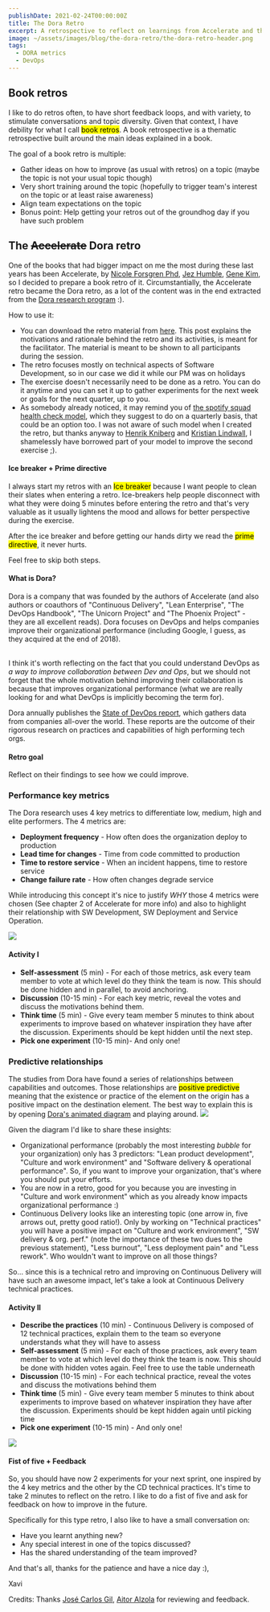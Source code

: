 ```yaml
---
publishDate: 2021-02-24T00:00:00Z
title: The Dora Retro
excerpt: A retrospective to reflect on learnings from Accelerate and the Dora Project and how they can be mapped to your team
image: ~/assets/images/blog/the-dora-retro/the-dora-retro-header.png
tags:
  - DORA metrics
  - DevOps   
---
```


<h2>Book retros</h2>

I like to do retros often, to have short feedback loops, and with variety, to stimulate conversations and topic diversity. Given that context, I have debility for what I call <mark>book retros</mark>. A book retrospective is a thematic retrospective built around the main ideas explained in a book. 

The goal of a book retro is multiple:
* Gather ideas on how to improve (as usual with retros) on a topic (maybe the topic is not your usual topic though)
* Very short training around the topic (hopefully to trigger team's interest on the topic or at least raise awareness)
* Align team expectations on the topic
* Bonus point: Help getting your retros out of the groundhog day if you have such problem

<h2>The <s>Accelerate</s> Dora retro</h2>

One of the books that had bigger impact on me the most during these last years has been Accelerate, by <a href="https://twitter.com/nicolefv">Nicole Forsgren Phd</a>, <a href="https://twitter.com/jezhumble">Jez Humble</a>, <a href="https://twitter.com/RealGeneKim">Gene Kim</a>, so I decided to prepare a book retro of it. Circumstantially, the Accelerate retro became the Dora retro, as a lot of the content was in the end extracted from the  <a href="https://www.devops-research.com/research.html">Dora research program</a> :). 

How to use it:
* You can download the retro material from <a href="https://drive.google.com/file/d/1e-3RE1AlAaDl9mv5j5nf_3Ao-jrkpyIl/view?usp=sharing" download>here</a>. This post explains the motivations and rationale behind the retro and its activities, is meant for the facilitator. The material is meant to be shown to all participants during the session.
* The retro focuses mostly on technical aspects of Software Development, so in our case we did it while our PM was on holidays
* The exercise doesn't necessarily need to be done as a retro. You can do it anytime and you can set it up to gather experiments for the next week or goals for the next quarter, up to you. 
* As somebody already noticed, it may remind you of <a href=https://engineering.atspotify.com/2014/09/16/squad-health-check-model> the spotify squad health check model</a>, which they suggest to do on a quarterly basis, that could be an option too. I was not aware of such model when I created the retro, but thanks anyway to <a href=https://twitter.com/henrikkniberg>Henrik Kniberg</a> and <a href=https://twitter.com/klindwall>Kristian Lindwall</a>, I shamelessly have borrowed part of your model to improve the second exercise ;).

<h4>Ice breaker + Prime directive</h4>
I always start my retros with an <mark>Ice breaker</mark> because I want people to clean their slates when entering a retro. Ice-breakers help people disconnect with what they were doing 5 minutes before entering the retro and that's very valuable as it usually lightens the mood and allows for better perspective during the exercise.

After the ice breaker and before getting our hands dirty we read the <mark>prime directive</mark>, it never hurts.

Feel free to skip both steps.

<h4>What is Dora?</h4>
Dora is a company that was founded by the authors of Accelerate (and also authors or coauthors of "Continuous Delivery", "Lean Enterprise", "The DevOps Handbook", "The Unicorn Project" and "The Phoenix Project" - they are all excellent reads). Dora focuses on DevOps and helps companies improve their organizational performance (including Google, I guess, as they acquired at the end of 2018).
<br><br> 

I think it's worth reflecting on the fact that you could understand DevOps as <i>a way to improve collaboration between Dev and Ops</i>, but we should not forget that the whole motivation behind improving their collaboration is because that improves organizational performance (what we are really looking for and what DevOps is implicitly becoming the term for).

Dora annually publishes the <a href="https://www.devops-research.com/research.html#reports">State of DevOps report</a>, which gathers data from companies all-over the world. These reports are the outcome of their rigorous research on practices and capabilities of high performing tech orgs.

<h4>Retro goal</h4>
Reflect on their findings to see how we could improve.

<h3>Performance key metrics</h3>
The Dora research uses 4 key metrics to differentiate low, medium, high and elite performers. The 4 metrics are:
<ul>
<li> <b>Deployment frequency</b> - How often does the organization deploy to production</li>
<li> <b>Lead time for changes</b> - Time from code committed to production</li>
<li> <b>Time to restore service</b> - When an incident happens, time to restore service</li>
<li> <b>Change failure rate</b> - How often changes degrade service</li>
</ul>

While introducing this concept it's nice to justify <i>WHY</i> those 4 metrics were chosen (See chapter 2 of Accelerate for more info) and also to highlight their relationship with SW Development, SW Deployment and Service Operation.

<img src="/images/dora-retro/4-key-metrics-stages.png"/>


<h4>Activity I</h4>
<ul>
<li><b>Self-assessment</b> (5 min) - For each of those metrics, ask every team member to vote at which level do they think the team is now. This should be done hidden and in parallel, to avoid anchoring.</li> 
<li> <b>Discussion</b> (10-15 min) - For each key metric, reveal the votes and discuss the motivations behind them.</li>
<li> <b>Think time</b> (5 min) - Give every team member 5 minutes to think about experiments to improve based on whatever inspiration they have after the discussion. Experiments should be kept hidden until the next step.</li>
<li> <b>Pick one experiment</b> (10-15 min)- And only one!
</ul>


<h3>Predictive relationships</h3>
The studies from Dora have found a series of relationships between capabilities and outcomes. Those relationships are <mark>positive predictive</mark> meaning that the existence or practice of the element on the origin has a positive impact on the destination element. 
The best way to explain this is by opening <a href="https://www.devops-research.com/research.html#reports"> Dora's animated diagram</a> and playing around.

<img src="/images/dora-retro/Dora-diagram.png"/>

Given the diagram I'd like to share these insights:
* Organizational performance (probably the most interesting <i>bubble</i> for your organization) only has 3 predictors: "Lean product development", "Culture and work environment" and "Software delivery & operational performance". So, if you want to improve your organization, that's where you should put your efforts.
* You are now in a retro, good for you because you are investing in "Culture and work environment" which as you already know impacts organizational performance :)
* Continuous Delivery looks like an interesting topic (one arrow in, five arrows out, pretty good ratio!). Only by working on "Technical practices" you will have a positive impact on "Culture and work environment", "SW delivery & org. perf." (note the importance of these two dues to the previous statement), "Less burnout", "Less deployment pain" and "Less rework". Who wouldn't want to improve on all those things?

So... since this is a technical retro and improving on Continuous Delivery will have such an awesome impact, let's take a look at Continuous Delivery technical practices.

<h4>Activity II</h4>
<ul>
<li><b>Describe the practices</b> (10 min) - Continuous Delivery is composed of 12 technical practices, explain them to the team so everyone understands what they will have to assess</li> 
<li><b>Self-assessment</b> (5 min) - For each of those practices, ask every team member to vote at which level do they think the team is now. This should be done with hidden votes again. Feel free to use the table underneath</li> 
<li> <b>Discussion</b> (10-15 min) - For each technical practice, reveal the votes and discuss the motivations behind them</li>
<li> <b>Think time</b> (5 min) - Give every team member 5 minutes to think about experiments to improve based on whatever inspiration they have after the discussion. Experiments should be kept hidden again until picking time</li>
<li> <b>Pick one experiment</b> (10-15 min) - And only one!
</ul>

<img src="/images/dora-retro/cd-practices-exercise.png"/>

<h4>Fist of five + Feedback</h4>
So, you should have now 2 experiments for your next sprint, one inspired by the 4 key metrics and the other by the CD technical practices. It's time to take 2 minutes to reflect on the retro. I like to do a fist of five and ask for feedback on how to improve in the future.

Specifically for this type retro, I also like to have a small conversation on:
* Have you learnt anything new?
* Any special interest in one of the topics discussed?
* Has the shared understanding of the team improved?

And that's all, thanks for the patience and have a nice day :),

Xavi


Credits: Thanks <a href="https://twitter.com/josecgil">José Carlos Gil</a>, <a href="https://twitter.com/Aitortxu">Aitor Alzola</a> for reviewing and feedback.
